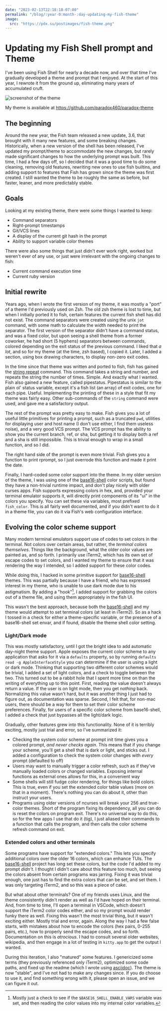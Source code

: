 ```yaml
---
date: "2023-02-13T22:18:18-07:00"
permalink: "/blog/:year-0:month-:day-updating-my-fish-theme"
image:
  src: "https://pdx.su/postimages/fish-theme.png"
---
```


# Updating my Fish Shell prompt and Theme

I've been using Fish Shell for nearly a decade now, and over that time I've gradually developed a theme and prompt that I enjoyed. At the start of this year, I rewrote it from the ground up, eliminating many years of accumulated cruft.

![screenshot of the theme](/postimages/fish-theme.png)

<md-note icon='️🖼'>

My theme is available at https://github.com/paradox460/paradox-theme

</md-note>

## The beginning

Around the new year, the Fish team released a new update, 3.6, that brought with it many new features, and some breaking changes. Historically, when a new version of the shell has been released, I've updated my prompt/theme to accommodate the new changes, but rarely made significant changes to how the underlying prompt was built. This time, I had a few days off, so I decided that it was a good time to do some cleaning, removing old features, rewriting new ones to use fish builtins, and adding support to features that Fish has grown since the theme was first created. I still wanted the theme to be roughly the same as before, but faster, leaner, and more predictably stable.

## Goals

Looking at my existing theme, there were some things I wanted to keep:

+ Command separators
+ Right-prompt timestamps
+ Git/VCS lines
+ A display of the current git hash in the prompt
+ Ability to support variable color themes

There were also some things that just didn't ever work right, worked but weren't ever of any use, or just were irrelevant with the ongoing changes to fish:

+ Current command execution time
+ Current ruby version

## Initial rewrite
Years ago, when I wrote the first version of my theme, it was mostly a "port" of a theme I'd previously used on Zsh. The old zsh theme is lost to time, but when I initially ported it to fish, certain features the current fish shell has did not exist. The command separators were created using the unix `jot` command, with some math to calculate the width needed to print the separator. The first version of the separator didn't have a command status, and was a fixed color, but upon seeing a shell theme from a former coworker, he had short (5 hyphens) separators between commands, colored depending on the exit status of the previous command. I liked that _a lot_, and so for my theme (at the time, zsh based), I copied it. Later, I added a section, using box drawing characters, to display non-zero exit codes.

In the time since that theme was written and ported to fish, fish has gained the [string repeat](https://fishshell.com/docs/current/cmds/string.html#repeat-subcommand) command. This command takes a string and number, and repeats the string the number of times. Simple. And exactly what I wanted. Fish also gained a new feature, called pipestatus. Pipestatus is similar to the plain ol' status variable, except it's a fish list (an array) of exit codes, one for each pipe. Useful. Implementing the printing of these in a style that fit my theme was fairly easy. Other sub-commands of the `string` command were used, and gave me a satisfactory output.

The rest of the prompt was pretty easy to make. Fish gives you a lot of useful little primitives for printing a prompt, such as a truncated `pwd`, utilities for displaying user and host name (I don't use either, I find them useless noise), and a very good VCS prompt. The VCS prompt has the ability to show you the current branch, ref, or sha, but getting it to display both a ref and a sha is still impossible. This is trivial enough to wrap in a small function, and so I did.

The right hand side of the prompt is even more trivial. Fish gives you a function to print rprompt, so I just overrode this function and made it print the date.

Finally, I hard-coded some color support into the theme. In my older version of the theme, I was using one of the [base16-shell][] color scripts, but found they have a non-trivial runtime impact, and don't play nicely with older curses apps. Fish supports expressing colors in hex, and, provided your terminal emulator supports it, will directly print components of its "ui" in the colors you specify. You can set these via variables, most prefixed `fish_color`. This is all fairly well documented, and if you didn't want to do it in a theme file, you can do it via Fish's web configuration interface.

## Evolving the color scheme support

Many modern terminal emulators support use of codes to set colors in the terminal. Not colors over certain areas, but rather, the _terminal colors themselves_. Things like the background, what the older color values are painted as, and so forth. I primarily use iTerm2, which has its own set of escape codes to set colors, and I wanted my theme to ensure that it was rendering the way I intended, so I added support for these color codes.

While doing this, I hacked in some primitive support for [base16-shell][] themes. This was partially because I have a friend, who has expressed interest in my theme, who is unable to use dark mode due to his astigmatism. By adding a "hook"[^hook], I added support for grabbing the colors out of a theme file, and using them appropriately in the fish UI.

This wasn't the best approach, because both the [base16-shell][] and my theme would attempt to set terminal colors (at least in iTerm2). So as a hack I tossed in a check for either a theme-specific variable, or the presence of a base16-shell set envar, and if found, disable the theme shell color setting.

### Light/Dark mode

This was mostly satisfactory, until I got the bright idea to add automatic day-night theme support. Apple exposes the current color scheme to any application that asks for it via a `defaults` property, so by running `defaults read -g AppleInterfaceStyle` you can determine if the user is using a light or dark mode. Thinking that supporting two different color schemes would be trivial, I added a set of light colors, and a check to toggle between the two. This turned out to be a rabbit hole that I spent more time on than the writing of everything up to this point.
First, reading the value doesn't always return a value. If the user is on light mode, then you get _nothing_ back. Normalizing this value wasn't hard, but it was another thing I just had to figure out, as documentation was sparse.
Second, I felt that, for non-mac users, there should be a way for them to set their color scheme preferences.
Finally, for users of a specific color scheme from base16-shell, I added a check that just bypasses all the light/dark logic.

Gradually, other features grew into this functionality. None of it is terribly exciting, mostly just trial and error, so I've summarized it:

+ Checking the system color scheme at prompt init time gives you a colored prompt, _and never checks again_. This means that if you change your scheme, you'll get a shell that is dark or light, and sticks out. I added a configuration to check the system color changes with _every_ prompt (defaulted to off)
+ Users may want to manually trigger a color refresh, such as if they've manually loaded colors or changed variables. Exposing internal functions as external ones allows for this, in a convenient way
+ Some shells will still fudge color rendering, for things like bold colors. This is true, even if you set the extended color table values (more on that in a moment). There's nothing you can do about it, other than instruct your users.
+ Programs using older versions of ncurses will break your 256 and true-color themes. Short of the program fixing its dependency, all you can do is reset the colors on program exit. There's no universal way to do this, so for the few apps I use that do it (tig), I just aliased their commands to a function that calls the program, and then calls the color scheme refresh command on exit.

### Extended colors and other terminals

Some programs have support for "extended colors." This lets you specify additional colors over the older 16 colors, which can enhance TUIs. The [base16-shell][] project has long set these colors, but the code I'd added to my prompt _didn't_. I thought I didn't care about this feature too much, but seeing the colors absent from certain programs was jarring. Fixing it was trivial enough, one just has to find the extra colors that can be set, and set them. I was only targeting iTerm2, and so this was a piece of cake.

But what about other terminals? One of my friends uses Linux, and the theme consistently didn't render as well as I'd have hoped on their terminal. And, from time to time, I'll open a terminal in VSCode, which doesn't support the iTerm2 color codes either, and so my prompt would render funky there as well. Fixing this wasn't the most trivial thing, but it wasn't exciting either. Mostly trial and error, again. Along the way I had a few false starts, with mistakes about how to encode the colors (hex pairs, 0-255 pairs, etc.), how to properly send the escape codes, and so forth. Documentation on this is _atrocious_. I had to consult several older websites, wikipedia, and then engage in a lot of testing in `kitty.app` to get the output I wanted.

During this iteration, I also "matured" some features. I genericized some terms (they previously referenced only iTerm2), optimized some code paths, and fixed up the readme (which I wrote using [asciidoc](/blog/2023-02-05-asciidoc-and-markdown)). The theme is now "stable", and I've not had to make any changes since. If you do choose to use it, and find something wrong with it, please open an issue, and we can figure it out.

[base16-shell]: https://github.com/tinted-theming/base16-shell

[^hook]: Mostly just a check to see if the `$BASE16_SHELL_ENABLE_VARS` variable was set, and then reading the color values into my internal color variables.
